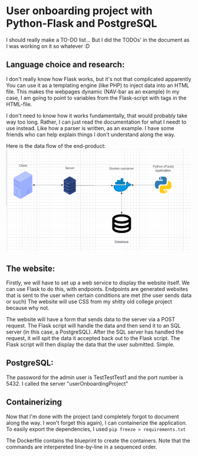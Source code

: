 # User onboarding project with Python-Flask and PostgreSQL
I should really make a TO-DO list... But I did the TODOs' in the document as I was working on it so whatever :D

## Language choice and research:
I don't really know how Flask works, but it's not that complicated apparently
You can use it as a templating engine (like PHP) to inject data into an HTML file. This makes the webpages dynamic (NAV-bar as an example)
In my case, I am going to point to variables from the Flask-script with tags in the HTML-file.

I don't need to know how it works fundamentally, that would probably take way too long.
Rather, I can just read the documentation for what I needt to use instead. Like how a parser is written, as an example.
I have some friends who can help explain things I don't understand along the way.

Here is the data flow of the end-product:
![Data flow chart for the project](Information-flow-diagram.png "Data flow chart")

## The website:
Firstly, we will have to set up a web service to display the website itself. 
We can use Flask to do this, with endpoints. Endpoints are generated websites that is sent to the user when certain conditions are met (the user sends data or such)
The website will use CSS from my shitty old college project because why not.

The website will have a form that sends data to the server via a POST request. 
The Flask script will handle the data and then send it to an SQL server (in this case, a PostgreSQL).
After the SQL server has handled the request, it will spit the data it accepted back out to the Flask script.
The Flask script will then display the data that the user submitted. Simple.


## PostgreSQL:
The password for the admin user is TestTestTest1 and the port number is 5432.
I called the server "userOnboardingProject"

## Containerizing
Now that I'm done with the project (and completely forgot to document along the way. I won't forget this again), I can containerize the application.
To easily export the dependencies, I used `pip freeze > requirements.txt`

The Dockerfile contains the blueprint to create the containers. Note that the commands are interpereted line-by-line in a sequenced order.
